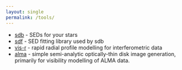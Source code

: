 ```yaml
---
layout: single
permalink: /tools/
---
```


  - [sdb](http://drgmk.com/sdb) - SEDs for your stars
  - [sdf](https://github.com/drgmk/sdf) - SED fitting library used by sdb
  - [vis-r](https://github.com/drgmk/vis-r) - rapid radial profile modelling for interferometric data
  - [alma](https://github.com/drgmk/alma) - simple semi-analytic optically-thin disk image generation, primarily for visibility modelling of ALMA data.
  <!-- - [imorbel](http://drgmk.com/imorbel) - Orbital element constraints for linear motion a la [Pearce et al. (2015)](http://adsabs.harvard.edu/abs/2015MNRAS.448.3679P). Underlying python scripts [here](https://github.com/drgmk/imorbel). -->